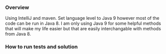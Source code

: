 ### Overview
Using IntelliJ and maven.
Set language level to Java 9 however most of the code can be run in Java 8. 
I am only using Java 9 for some helpful methods that will make my life easier but that are easily interchangable with methods from Java 8.

### How to run tests and solution
 